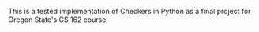 This is a tested implementation of Checkers in Python as a final project for Oregon State's CS 162 course

